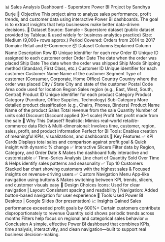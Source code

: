 📊 Sales Analysis Dashboard - Superstore
Power BI Project by Sandhya Burje
🧠 Objective
This project aims to analyze sales performance, profit trends, and customer data using interactive Power BI dashboards. The goal is to extract insights that help businesses make better data-driven decisions.
📁 Dataset
Source: Sample - Superstore dataset (public dataset provided by Tableau & used widely for business analytics practice)
Size: Medium (9,000+ rows approx.)
Period Covered: Orders from 2014 to 2017
Domain: Retail and E-Commerce
📦 Dataset Columns Explained
Column Name	Description
Row ID	Unique identifier for each row
Order ID	Unique ID assigned to each customer order
Order Date	The date when the order was placed
Ship Date	The date when the order was shipped
Ship Mode	Shipping method (Standard, First Class, etc.)
Customer ID	Unique identifier for each customer
Customer Name	Name of the customer
Segment	Type of customer (Consumer, Corporate, Home Office)
Country	Country where the order was placed
City / State	City and state of the customer
Postal Code	Area code used for location
Region	Sales region (e.g., East, West, South, Central)
Product ID	Unique identifier for each product
Category	Product Category (Furniture, Office Supplies, Technology)
Sub-Category	More detailed product classification (e.g., Chairs, Phones, Binders)
Product Name	Name of the product
Sales	Total revenue from the sale
Quantity	Number of units sold
Discount	Discount applied (0–1 scale)
Profit	Net profit made from the sale
🧪 Why This Dataset?
Realistic: Mimics real-world retail/e-commerce data
Rich & Multi-dimensional: Involves time, customer, region, sales, profit, and product information
Perfect for BI Tools: Enables creation of meaningful KPIs, visualizations, and dashboards
📌 Key Features
✅ KPI Cards
Displays total sales and comparison against profit goal & Quick insight with dynamic % change
✅ Interactive Slicers
Filter data by Region, Category, and Order Date & Makes the dashboard fully interactive and customizable
✅ Time-Series Analysis
Line chart of Quantity Sold Over Time & Helps identify sales patterns and seasonality
✅ Top 10 Customers
Stacked bar chart showing customers with the highest sales & Focused insights on revenue-driving users
✅ Custom Navigation Menu
App-like navigation using buttons & Makes switching between KPI, trends, slicers, and customer visuals easy
🎨 Design Choices
Icons: Used for clear navigation | Layout: Consistent spacing and readability | Navigation: Added button-based navigation for user experience
📌 Tools Used
Power BI Desktop | Google Slides (for presentation)
📈 Insights Gained
Sales performance exceeded profit goals by 600%+
Certain customers contribute disproportionately to revenue
Quantity sold shows periodic trends across months
Filters help focus on regional and categorical sales behavior
🔚 Conclusion
A simple, effective Power BI dashboard that combines KPIs, time analysis, interactivity, and clean navigation—built to support real business decision-making.

